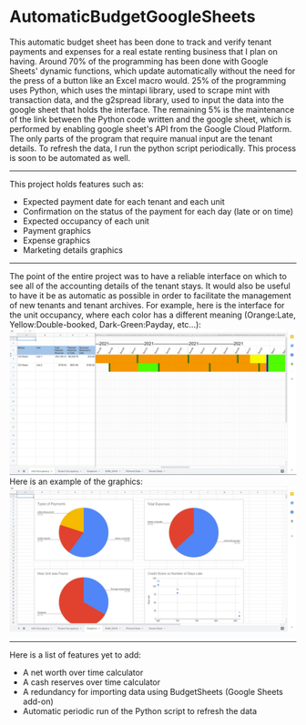# AutomaticBudgetGoogleSheets

This automatic budget sheet has been done to track and verify tenant payments and expenses for a real estate renting business that I plan on having. Around 70% of the programming has been done with Google Sheets' dynamic functions, which update automatically without the need for the press of a button like an Excel macro would. 25% of the programming uses Python, which uses the mintapi library, used to scrape mint with transaction data, and the g2spread library, used to input the data into the google sheet that holds the interface. The remaining 5% is the maintenance of the link between the Python code written and the google sheet, which is performed by enabling google sheet's API from the Google Cloud Platform. The only parts of the program that require manual input are the tenant details. To refresh the data, I run the python script periodically. This process is soon to be automated as well.

---
This project holds features such as:
- Expected payment date for each tenant and each unit
- Confirmation on the status of the payment for each day (late or on time)
- Expected occupancy of each unit
- Payment graphics
- Expense graphics
- Marketing details graphics
---
The point of the entire project was to have a reliable interface on which to see all of the accounting details of the tenant stays. It would also be useful to have it be as automatic as possible in order to facilitate the management of new tenants and tenant archives.
For example, here is the interface for the unit occupancy, where each color has a different meaning (Orange:Late, Yellow:Double-booked, Dark-Green:Payday, etc...):
![Image](captures/Capture.JPG)
Here is an example of the graphics:
![Image](captures/Capture2.JPG)

---
Here is a list of features yet to add:
- A net worth over time calculator
- A cash reserves over time calculator
- A redundancy for importing data using BudgetSheets (Google Sheets add-on)
- Automatic periodic run of the Python script to refresh the data
